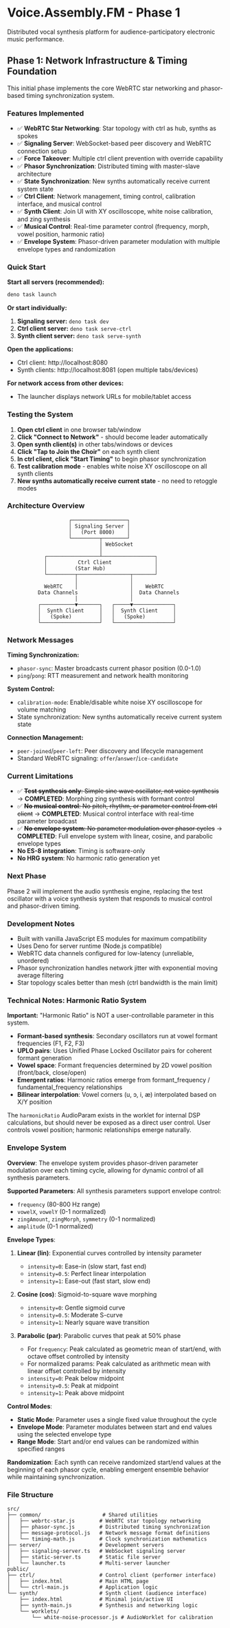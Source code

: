 # Voice.Assembly.FM - Phase 1

Distributed vocal synthesis platform for audience-participatory electronic music performance.

## Phase 1: Network Infrastructure & Timing Foundation

This initial phase implements the core WebRTC star networking and phasor-based timing synchronization system.

### Features Implemented

- ✅ **WebRTC Star Networking**: Star topology with ctrl as hub, synths as spokes
- ✅ **Signaling Server**: WebSocket-based peer discovery and WebRTC connection setup
- ✅ **Force Takeover**: Multiple ctrl client prevention with override capability
- ✅ **Phasor Synchronization**: Distributed timing with master-slave architecture
- ✅ **State Synchronization**: New synths automatically receive current system state
- ✅ **Ctrl Client**: Network management, timing control, calibration interface, and musical control
- ✅ **Synth Client**: Join UI with XY oscilloscope, white noise calibration, and zing synthesis
- ✅ **Musical Control**: Real-time parameter control (frequency, morph, vowel position, harmonic ratio)
- ✅ **Envelope System**: Phasor-driven parameter modulation with multiple envelope types and randomization

### Quick Start

**Start all servers (recommended):**
```bash
deno task launch
```

**Or start individually:**
1. **Signaling server:** `deno task dev`
2. **Ctrl client server:** `deno task serve-ctrl` 
3. **Synth client server:** `deno task serve-synth`

**Open the applications:**
- Ctrl client: http://localhost:8080
- Synth clients: http://localhost:8081 (open multiple tabs/devices)

**For network access from other devices:**
- The launcher displays network URLs for mobile/tablet access

### Testing the System

1. **Open ctrl client** in one browser tab/window
2. **Click "Connect to Network"** - should become leader automatically
3. **Open synth client(s)** in other tabs/windows or devices
4. **Click "Tap to Join the Choir"** on each synth client
5. **In ctrl client, click "Start Timing"** to begin phasor synchronization
6. **Test calibration mode** - enables white noise XY oscilloscope on all synth clients
7. **New synths automatically receive current state** - no need to retoggle modes

### Architecture Overview

```
                    ┌──────────────────┐
                    │ Signaling Server │
                    │   (Port 8000)    │
                    └─────────┬────────┘
                              │ WebSocket
                              │
            ┌─────────────────┴─────────────────┐
            │          Ctrl Client              │
            │         (Star Hub)                │
            └─────────┬─────────────────┬───────┘
                      │                 │
            WebRTC    │                 │    WebRTC
          Data Channels                 │  Data Channels  
                      │                 │
          ┌───────────▼───────┐   ┌─────▼─────────────┐
          │  Synth Client     │   │  Synth Client     │
          │   (Spoke)         │   │   (Spoke)         │
          └───────────────────┘   └───────────────────┘
```

### Network Messages

**Timing Synchronization:**
- `phasor-sync`: Master broadcasts current phasor position (0.0-1.0)
- `ping`/`pong`: RTT measurement and network health monitoring

**System Control:**
- `calibration-mode`: Enable/disable white noise XY oscilloscope for volume matching
- State synchronization: New synths automatically receive current system state

**Connection Management:**
- `peer-joined`/`peer-left`: Peer discovery and lifecycle management
- Standard WebRTC signaling: `offer`/`answer`/`ice-candidate`

### Current Limitations

- ✅ ~~**Test synthesis only**: Simple sine wave oscillator, not voice synthesis~~ → **COMPLETED**: Morphing zing synthesis with formant control
- ✅ ~~**No musical control**: No pitch, rhythm, or parameter control from ctrl client~~ → **COMPLETED**: Musical control interface with real-time parameter broadcast
- ✅ ~~**No envelope system**: No parameter modulation over phasor cycles~~ → **COMPLETED**: Full envelope system with linear, cosine, and parabolic envelope types
- **No ES-8 integration**: Timing is software-only
- **No HRG system**: No harmonic ratio generation yet

### Next Phase

Phase 2 will implement the audio synthesis engine, replacing the test oscillator with a voice synthesis system that responds to musical control and phasor-driven timing.

### Development Notes

- Built with vanilla JavaScript ES modules for maximum compatibility
- Uses Deno for server runtime (Node.js compatible)
- WebRTC data channels configured for low-latency (unreliable, unordered)
- Phasor synchronization handles network jitter with exponential moving average filtering
- Star topology scales better than mesh (ctrl bandwidth is the main limit)

### Technical Notes: Harmonic Ratio System

**Important:** "Harmonic Ratio" is NOT a user-controllable parameter in this system.

- **Formant-based synthesis**: Secondary oscillators run at vowel formant frequencies (F1, F2, F3)
- **UPLO pairs**: Uses Unified Phase Locked Oscillator pairs for coherent formant generation
- **Vowel space**: Formant frequencies determined by 2D vowel position (front/back, close/open)
- **Emergent ratios**: Harmonic ratios emerge from formant_frequency / fundamental_frequency relationships
- **Bilinear interpolation**: Vowel corners (u, ɔ, i, æ) interpolated based on X/Y position

The `harmonicRatio` AudioParam exists in the worklet for internal DSP calculations, but should never be exposed as a direct user control. User controls vowel position; harmonic relationships emerge naturally.

### Envelope System

**Overview**: The envelope system provides phasor-driven parameter modulation over each timing cycle, allowing for dynamic control of all synthesis parameters.

**Supported Parameters**: All synthesis parameters support envelope control:
- `frequency` (80-800 Hz range)
- `vowelX`, `vowelY` (0-1 normalized)
- `zingAmount`, `zingMorph`, `symmetry` (0-1 normalized)
- `amplitude` (0-1 normalized)

**Envelope Types**:
1. **Linear (lin)**: Exponential curves controlled by intensity parameter
   - `intensity=0`: Ease-in (slow start, fast end)
   - `intensity=0.5`: Perfect linear interpolation
   - `intensity=1`: Ease-out (fast start, slow end)

2. **Cosine (cos)**: Sigmoid-to-square wave morphing
   - `intensity=0`: Gentle sigmoid curve
   - `intensity=0.5`: Moderate S-curve
   - `intensity=1`: Nearly square wave transition

3. **Parabolic (par)**: Parabolic curves that peak at 50% phase
   - For `frequency`: Peak calculated as geometric mean of start/end, with octave offset controlled by intensity
   - For normalized params: Peak calculated as arithmetic mean with linear offset controlled by intensity
   - `intensity=0`: Peak below midpoint
   - `intensity=0.5`: Peak at midpoint
   - `intensity=1`: Peak above midpoint

**Control Modes**:
- **Static Mode**: Parameter uses a single fixed value throughout the cycle
- **Envelope Mode**: Parameter modulates between start and end values using the selected envelope type
- **Range Mode**: Start and/or end values can be randomized within specified ranges

**Randomization**: Each synth can receive randomized start/end values at the beginning of each phasor cycle, enabling emergent ensemble behavior while maintaining synchronization.

### File Structure

```
src/
├── common/                    # Shared utilities
│   ├── webrtc-star.js        # WebRTC star topology networking
│   ├── phasor-sync.js        # Distributed timing synchronization  
│   ├── message-protocol.js   # Network message format definitions
│   └── timing-math.js        # Clock synchronization mathematics
├── server/                   # Development servers
│   ├── signaling-server.ts   # WebSocket signaling server
│   ├── static-server.ts      # Static file server
│   └── launcher.ts           # Multi-server launcher
public/
├── ctrl/                     # Control client (performer interface)
│   ├── index.html            # Main HTML page
│   └── ctrl-main.js          # Application logic
└── synth/                    # Synth client (audience interface)  
    ├── index.html            # Minimal join/active UI
    ├── synth-main.js         # Synthesis and networking logic
    └── worklets/
        └── white-noise-processor.js # AudioWorklet for calibration
```